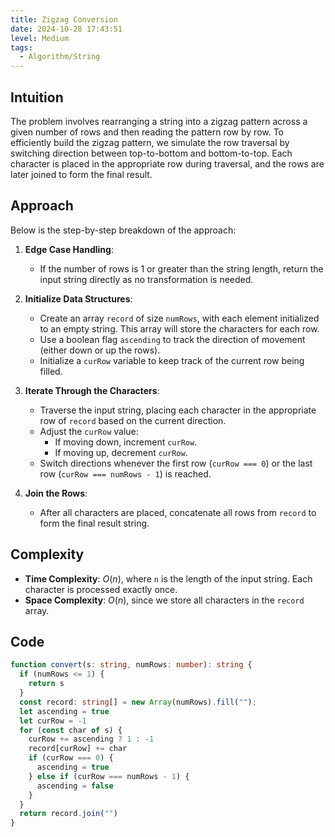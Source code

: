 ```yaml
---
title: Zigzag Conversion  
date: 2024-10-28 17:43:51  
level: Medium  
tags:  
  - Algorithm/String
---
```


## Intuition

The problem involves rearranging a string into a zigzag pattern across a given number of rows and then reading the pattern row by row. To efficiently build the zigzag pattern, we simulate the row traversal by switching direction between top-to-bottom and bottom-to-top. Each character is placed in the appropriate row during traversal, and the rows are later joined to form the final result.

## Approach

Below is the step-by-step breakdown of the approach:

1. **Edge Case Handling**:  
	- If the number of rows is 1 or greater than the string length, return the input string directly as no transformation is needed.

2. **Initialize Data Structures**:  
	- Create an array `record` of size `numRows`, with each element initialized to an empty string. This array will store the characters for each row.  
	- Use a boolean flag `ascending` to track the direction of movement (either down or up the rows).  
	- Initialize a `curRow` variable to keep track of the current row being filled.

3. **Iterate Through the Characters**:  
	- Traverse the input string, placing each character in the appropriate row of `record` based on the current direction.  
	- Adjust the `curRow` value:  
		- If moving down, increment `curRow`.  
		- If moving up, decrement `curRow`.  
	- Switch directions whenever the first row (`curRow === 0`) or the last row (`curRow === numRows - 1`) is reached.

4. **Join the Rows**:  
	- After all characters are placed, concatenate all rows from `record` to form the final result string.

## Complexity

- **Time Complexity**: $O(n)$, where `n` is the length of the input string. Each character is processed exactly once.  
- **Space Complexity**: $O(n)$, since we store all characters in the `record` array.

## Code

```ts
function convert(s: string, numRows: number): string {
  if (numRows <= 1) {
    return s
  }
  const record: string[] = new Array(numRows).fill("");
  let ascending = true
  let curRow = -1
  for (const char of s) {
    curRow += ascending ? 1 : -1
    record[curRow] += char
    if (curRow === 0) {
      ascending = true
    } else if (curRow === numRows - 1) {
      ascending = false
    }
  }
  return record.join("")
}
```
